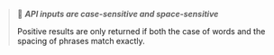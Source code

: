 > :memo: ***API inputs are case-sensitive and space-sensitive***
> <a name="case_sensitive"/>
> 
> Positive results are only returned if both the case of words and the spacing of phrases match exactly. 
